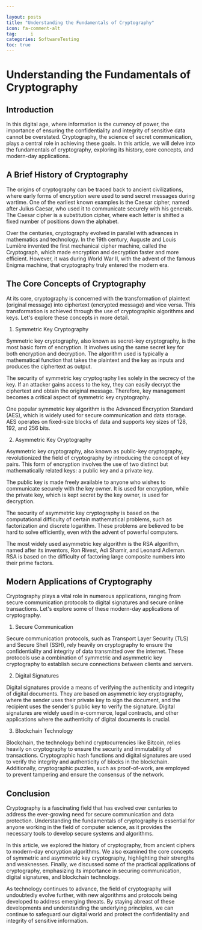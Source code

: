 ```yaml
---

layout: posts
title: "Understanding the Fundamentals of Cryptography"
icon: fa-comment-alt
tag:     i
categories: SoftwareTesting
toc: true
---
```




# Understanding the Fundamentals of Cryptography

## Introduction

In this digital age, where information is the currency of power, the importance of ensuring the confidentiality and integrity of sensitive data cannot be overstated. Cryptography, the science of secret communication, plays a central role in achieving these goals. In this article, we will delve into the fundamentals of cryptography, exploring its history, core concepts, and modern-day applications.

## A Brief History of Cryptography

The origins of cryptography can be traced back to ancient civilizations, where early forms of encryption were used to send secret messages during wartime. One of the earliest known examples is the Caesar cipher, named after Julius Caesar, who used it to communicate securely with his generals. The Caesar cipher is a substitution cipher, where each letter is shifted a fixed number of positions down the alphabet.

Over the centuries, cryptography evolved in parallel with advances in mathematics and technology. In the 19th century, Auguste and Louis Lumière invented the first mechanical cipher machine, called the Cryptograph, which made encryption and decryption faster and more efficient. However, it was during World War II, with the advent of the famous Enigma machine, that cryptography truly entered the modern era.

## The Core Concepts of Cryptography

At its core, cryptography is concerned with the transformation of plaintext (original message) into ciphertext (encrypted message) and vice versa. This transformation is achieved through the use of cryptographic algorithms and keys. Let's explore these concepts in more detail.

1. Symmetric Key Cryptography

Symmetric key cryptography, also known as secret-key cryptography, is the most basic form of encryption. It involves using the same secret key for both encryption and decryption. The algorithm used is typically a mathematical function that takes the plaintext and the key as inputs and produces the ciphertext as output.

The security of symmetric key cryptography lies solely in the secrecy of the key. If an attacker gains access to the key, they can easily decrypt the ciphertext and obtain the original message. Therefore, key management becomes a critical aspect of symmetric key cryptography.

One popular symmetric key algorithm is the Advanced Encryption Standard (AES), which is widely used for secure communication and data storage. AES operates on fixed-size blocks of data and supports key sizes of 128, 192, and 256 bits.

2. Asymmetric Key Cryptography

Asymmetric key cryptography, also known as public-key cryptography, revolutionized the field of cryptography by introducing the concept of key pairs. This form of encryption involves the use of two distinct but mathematically related keys: a public key and a private key.

The public key is made freely available to anyone who wishes to communicate securely with the key owner. It is used for encryption, while the private key, which is kept secret by the key owner, is used for decryption.

The security of asymmetric key cryptography is based on the computational difficulty of certain mathematical problems, such as factorization and discrete logarithm. These problems are believed to be hard to solve efficiently, even with the advent of powerful computers.

The most widely used asymmetric key algorithm is the RSA algorithm, named after its inventors, Ron Rivest, Adi Shamir, and Leonard Adleman. RSA is based on the difficulty of factoring large composite numbers into their prime factors.

## Modern Applications of Cryptography

Cryptography plays a vital role in numerous applications, ranging from secure communication protocols to digital signatures and secure online transactions. Let's explore some of these modern-day applications of cryptography.

1. Secure Communication

Secure communication protocols, such as Transport Layer Security (TLS) and Secure Shell (SSH), rely heavily on cryptography to ensure the confidentiality and integrity of data transmitted over the internet. These protocols use a combination of symmetric and asymmetric key cryptography to establish secure connections between clients and servers.

2. Digital Signatures

Digital signatures provide a means of verifying the authenticity and integrity of digital documents. They are based on asymmetric key cryptography, where the sender uses their private key to sign the document, and the recipient uses the sender's public key to verify the signature. Digital signatures are widely used in e-commerce, legal contracts, and other applications where the authenticity of digital documents is crucial.

3. Blockchain Technology

Blockchain, the technology behind cryptocurrencies like Bitcoin, relies heavily on cryptography to ensure the security and immutability of transactions. Cryptographic hash functions and digital signatures are used to verify the integrity and authenticity of blocks in the blockchain. Additionally, cryptographic puzzles, such as proof-of-work, are employed to prevent tampering and ensure the consensus of the network.

## Conclusion

Cryptography is a fascinating field that has evolved over centuries to address the ever-growing need for secure communication and data protection. Understanding the fundamentals of cryptography is essential for anyone working in the field of computer science, as it provides the necessary tools to develop secure systems and algorithms.

In this article, we explored the history of cryptography, from ancient ciphers to modern-day encryption algorithms. We also examined the core concepts of symmetric and asymmetric key cryptography, highlighting their strengths and weaknesses. Finally, we discussed some of the practical applications of cryptography, emphasizing its importance in securing communication, digital signatures, and blockchain technology.

As technology continues to advance, the field of cryptography will undoubtedly evolve further, with new algorithms and protocols being developed to address emerging threats. By staying abreast of these developments and understanding the underlying principles, we can continue to safeguard our digital world and protect the confidentiality and integrity of sensitive information.